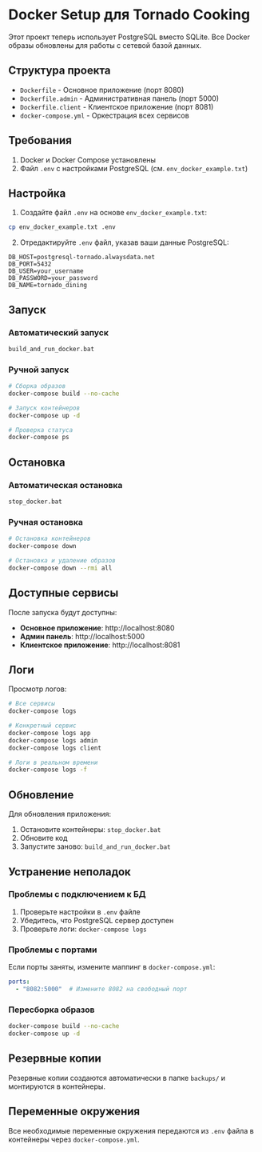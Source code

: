 # Docker Setup для Tornado Cooking

Этот проект теперь использует PostgreSQL вместо SQLite. Все Docker образы обновлены для работы с сетевой базой данных.

## Структура проекта

- `Dockerfile` - Основное приложение (порт 8080)
- `Dockerfile.admin` - Административная панель (порт 5000)
- `Dockerfile.client` - Клиентское приложение (порт 8081)
- `docker-compose.yml` - Оркестрация всех сервисов

## Требования

1. Docker и Docker Compose установлены
2. Файл `.env` с настройками PostgreSQL (см. `env_docker_example.txt`)

## Настройка

1. Создайте файл `.env` на основе `env_docker_example.txt`:
```bash
cp env_docker_example.txt .env
```

2. Отредактируйте `.env` файл, указав ваши данные PostgreSQL:
```env
DB_HOST=postgresql-tornado.alwaysdata.net
DB_PORT=5432
DB_USER=your_username
DB_PASSWORD=your_password
DB_NAME=tornado_dining
```

## Запуск

### Автоматический запуск
```bash
build_and_run_docker.bat
```

### Ручной запуск
```bash
# Сборка образов
docker-compose build --no-cache

# Запуск контейнеров
docker-compose up -d

# Проверка статуса
docker-compose ps
```

## Остановка

### Автоматическая остановка
```bash
stop_docker.bat
```

### Ручная остановка
```bash
# Остановка контейнеров
docker-compose down

# Остановка и удаление образов
docker-compose down --rmi all
```

## Доступные сервисы

После запуска будут доступны:

- **Основное приложение**: http://localhost:8080
- **Админ панель**: http://localhost:5000
- **Клиентское приложение**: http://localhost:8081

## Логи

Просмотр логов:
```bash
# Все сервисы
docker-compose logs

# Конкретный сервис
docker-compose logs app
docker-compose logs admin
docker-compose logs client

# Логи в реальном времени
docker-compose logs -f
```

## Обновление

Для обновления приложения:

1. Остановите контейнеры: `stop_docker.bat`
2. Обновите код
3. Запустите заново: `build_and_run_docker.bat`

## Устранение неполадок

### Проблемы с подключением к БД
1. Проверьте настройки в `.env` файле
2. Убедитесь, что PostgreSQL сервер доступен
3. Проверьте логи: `docker-compose logs`

### Проблемы с портами
Если порты заняты, измените маппинг в `docker-compose.yml`:
```yaml
ports:
  - "8082:5000"  # Измените 8082 на свободный порт
```

### Пересборка образов
```bash
docker-compose build --no-cache
docker-compose up -d
```

## Резервные копии

Резервные копии создаются автоматически в папке `backups/` и монтируются в контейнеры.

## Переменные окружения

Все необходимые переменные окружения передаются из `.env` файла в контейнеры через `docker-compose.yml`.


